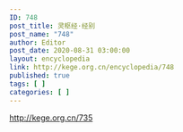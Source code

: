 ```yaml
---
ID: 748
post_title: 灵枢经·经别
post_name: "748"
author: Editor
post_date: 2020-08-31 03:00:00
layout: encyclopedia
link: http://kege.org.cn/encyclopedia/748
published: true
tags: [ ]
categories: [ ]
---
```

http://kege.org.cn/735